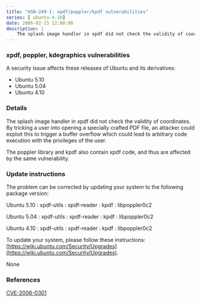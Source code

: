 ```yaml
---
title: "USN-249-1: xpdf/poppler/kpdf vulnerabilities"
series: [ ubuntu-4.10]
date: 2006-02-15 12:00:00
description: |
    The splash image handler in xpdf did not check the validity of coordinates. By tricking a user into opening a specially crafted PDF file, an attacker could exploit this to trigger a buffer overflow which could lead to arbitrary code execution with the privileges of the user.
--- 
```

 
 


### xpdf, poppler, kdegraphics vulnerabilities

A security issue affects these releases of Ubuntu and its derivatives:

* Ubuntu 5.10
* Ubuntu 5.04
* Ubuntu 4.10

### Details

The splash image handler in xpdf did not check the validity of coordinates. By tricking a user into opening a specially crafted PDF file, an attacker could exploit this to trigger a buffer overflow which could lead to arbitrary code execution with the privileges of the user.

The poppler library and kpdf also contain xpdf code, and thus are affected by the same vulnerability.

### Update instructions

The problem can be corrected by updating your system to the following package version:

Ubuntu 5.10
 : xpdf-utils 
 : xpdf-reader 
 : kpdf 
 : libpoppler0c2 

Ubuntu 5.04
 : xpdf-utils 
 : xpdf-reader 
 : kpdf 
 : libpoppler0c2 

Ubuntu 4.10
 : xpdf-utils 
 : xpdf-reader 
 : kpdf 
 : libpoppler0c2 

To update your system, please follow these instructions: [https://wiki.ubuntu.com/Security/Upgrades](https://wiki.ubuntu.com/Security/Upgrades).

None

### References

 
 [CVE-2006-0301](http://people.ubuntu.com/~ubuntu-security/cve/CVE-2006-0301)
 

